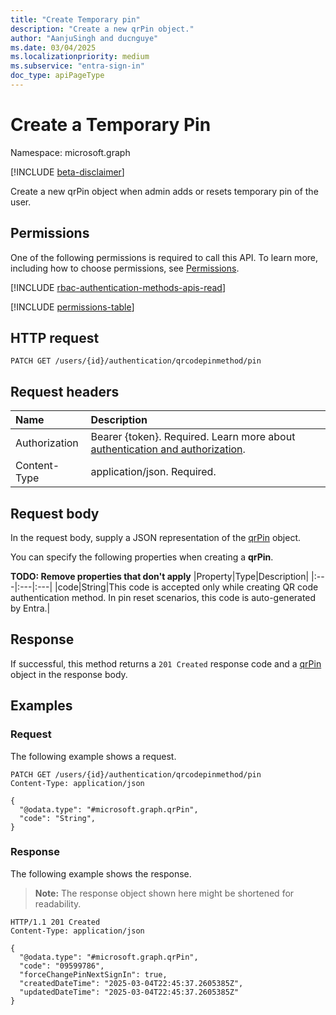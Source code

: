 ```yaml
---
title: "Create Temporary pin"
description: "Create a new qrPin object."
author: "AanjuSingh and ducnguye"
ms.date: 03/04/2025
ms.localizationpriority: medium
ms.subservice: "entra-sign-in"
doc_type: apiPageType
---
```


# Create a Temporary Pin

Namespace: microsoft.graph

[!INCLUDE [beta-disclaimer](../../includes/beta-disclaimer.md)]

Create a new qrPin object when admin adds or resets temporary pin of the user.

## Permissions
One of the following permissions is required to call this API. To learn more, including how to choose permissions, see [Permissions](/graph/permissions-reference).

[!INCLUDE [rbac-authentication-methods-apis-read](../includes/rbac-for-apis/rbac-authentication-methods-apis-read.md)]

[!INCLUDE [permissions-table](../includes/permissions/qrcodepinauthenticationmethod-patch-pin-permissions.md)]

## HTTP request

<!-- {
  "blockType": "ignored"
}
-->
``` http
PATCH GET /users/{id}/authentication/qrcodepinmethod/pin
```

## Request headers

|Name|Description|
|:---|:---|
|Authorization|Bearer {token}. Required. Learn more about [authentication and authorization](/graph/auth/auth-concepts).|
|Content-Type|application/json. Required.|

## Request body

In the request body, supply a JSON representation of the [qrPin](../resources/qrpin.md) object.

You can specify the following properties when creating a **qrPin**.

**TODO: Remove properties that don't apply**
|Property|Type|Description|
|:---|:---|:---|
|code|String|This code is accepted only while creating QR code authentication method. In pin reset scenarios, this code is auto-generated by Entra.|


## Response

If successful, this method returns a `201 Created` response code and a [qrPin](../resources/qrpin.md) object in the response body.

## Examples

### Request

The following example shows a request.
<!-- {
  "blockType": "request",
  "name": "create_qrpin_from_"
}
-->
``` http
PATCH GET /users/{id}/authentication/qrcodepinmethod/pin
Content-Type: application/json

{
  "@odata.type": "#microsoft.graph.qrPin",
  "code": "String",
}
```


### Response

The following example shows the response.
>**Note:** The response object shown here might be shortened for readability.
<!-- {
  "blockType": "response",
  "truncated": true,
  "@odata.type": "microsoft.graph.qrPin"
}
-->
``` http
HTTP/1.1 201 Created
Content-Type: application/json

{
  "@odata.type": "#microsoft.graph.qrPin",
  "code": "09599786",
  "forceChangePinNextSignIn": true,
  "createdDateTime": "2025-03-04T22:45:37.2605385Z",
  "updatedDateTime": "2025-03-04T22:45:37.2605385Z"
}
```

